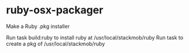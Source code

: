 ruby-osx-packager
=================

Make a Ruby .pkg installer


Run task build:ruby to install ruby at /usr/local/stackmob/ruby
Run task to create a pkg of /usr/local/stackmob/ruby
